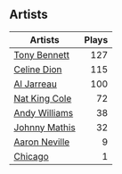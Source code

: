 ## Artists
Artists | Plays 
----- | -----: 
[Tony Bennett](/artists/tony-bennett-2564) | 127
[Celine Dion](/artists/celine-dion-39068) | 115
[Al Jarreau](/artists/al-jarreau-1769) | 100
[Nat King Cole](/artists/nat-king-cole-3428) | 72
[Andy Williams](/artists/andy-williams-16425) | 38
[Johnny Mathis](/artists/johnny-mathis-14581) | 32
[Aaron Neville](/artists/aaron-neville-384) | 9
[Chicago](/artists/chicago-5663) | 1

